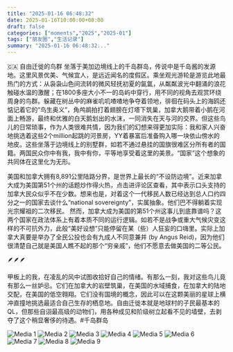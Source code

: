 ```yaml
---
title: "2025-01-16 06:48:32"
date: 2025-01-16T10:00:00+08:00
draft: false
categories: ["moments","2025","2025-01"]
tags: ["朋友圈","生活记录"]
summary: "2025-01-16 06:48:32..."
---
```


🇨🇦 自由迁徙的鸟群
​
坐落于美加边境线上的千岛群岛，​传说中是千岛酱的发源地。这里风景优美、气候宜人，是远近闻名的度假区。乘坐观光游轮是游览此地最热门的方式：从袅袅山色间流转的微风轻抚初夏的氤氲，从粼粼波光中翻涌的浪花触碰水温的激醒；在1800多座大小不一的岛屿中穿行，用不同的视角去观赏环绕周身的鸟群。躲藏在树丛中的麻雀叽叽喳喳地争夺着领地，徘徊在码头上的海鸥还惦记着它的“鸟生奥义”，角鸬鹚​拍打着翅膀在灯塔下筑巢，加拿大鹅带着小鹅在河面上畅游，最终和优雅的白天鹅划出的水沫，一同消失在天与河的交界。
​
但这些鸟儿的日常琐事，作为人类很难共情，因为我们的幻想来得更加实际：我和家人兴奋地挑选着这些2个million起跳的河景房，YY着暴富后准备购入哪一块依山傍水的地皮。这些坐落于边境线上的别墅群，如若不通过悬挂的国旗很难区分所有者的国籍。两国民众你中有我，我中有你，平等地享受着这里的美景。​“国家”这个想象的共同体在这里化为无形。

​美国和加拿大拥有8,891公里陆路分界，是世界上最长的“不设防边境”。近来加拿大成为美国第51个州的话题炒作得火热，点击进评论区查看，其中表示口头支持的加拿大民众似乎不在少数。想来也是，对着这个一代移民人数已经达到总人口约四分之一的国家去谈什么“national sovereignty”，实属抽象。他们巴不得躺着实现光宗耀祖的二次移民。
​
​然而，加拿大成为美国的第51个州这事儿到底靠谱吗？这两个国家在政法体系上有着本质不同的运行逻辑。如若不是战争或重大气候灾变这样的不可抗外力，此般“美好设想”只能停留在某（些）人狂妄的口嗨里。实际上加拿大真要是举办了全民公投也会有九成人不同意兼并 (by Angus Reid)，因为他们很清楚自己就是美国人瞧不起的那个“穷亲戚”，他们不愿意去做美国的二等公民。

🪶🪶🪶

甲板上的我，在凌乱的风中试图收拾好自己的情绪。有那么一刻，我对这些鸟儿竟有那么一丝妒忌。它们在加拿大的岩壁筑巢，在美国的水域捕食，在加拿大的陆地交配，在美国的低空翱翔。它们没有国境的概念，因此可以在这颗美丽的星球上横冲直撞地挑选最适合自己生存的栖息地。自由迁徙本就是地球村的子民最基本的QL，但那些自诩最高级的动物们，用各种成见和阶级树立起看不见的墙壁，去剥夺了这个稍显奢侈的待遇。
​
​#千岛群岛

![Media 1](/Moments/photos/2025-01-16/202501160648320.jpg)
![Media 2](/Moments/photos/2025-01-16/202501160648321.jpg)
![Media 3](/Moments/photos/2025-01-16/202501160648322.jpg)
![Media 4](/Moments/photos/2025-01-16/202501160648323.jpg)
![Media 5](/Moments/photos/2025-01-16/202501160648324.jpg)
![Media 6](/Moments/photos/2025-01-16/202501160648325.jpg)
![Media 7](/Moments/photos/2025-01-16/202501160648326.jpg)
![Media 8](/Moments/photos/2025-01-16/202501160648327.jpg)
![Media 9](/Moments/photos/2025-01-16/202501160648328.jpg)

